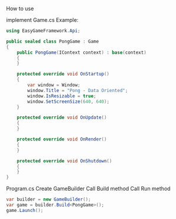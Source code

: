How to use

implement Game.cs
Example:

```C#
using EasyGameFramework.Api;

public sealed class PongGame : Game
{
    public PongGame(IContext context) : base(context)
    {
    }

    protected override void OnStartup()
    {
        var window = Window;
        window.Title = "Pong - Data Oriented";
        window.IsResizable = true;
        window.SetScreenSize(640, 640);
    }

    protected override void OnUpdate()
    {
    }

    protected override void OnRender()
    {
    }

    protected override void OnShutdown()
    {
    }
}
```

Program.cs
Create GameBuilder
Call Build method
Call Run method

```C#
var builder = new GameBuilder();
var game = builder.Build<PongGame>();
game.Launch();
```
